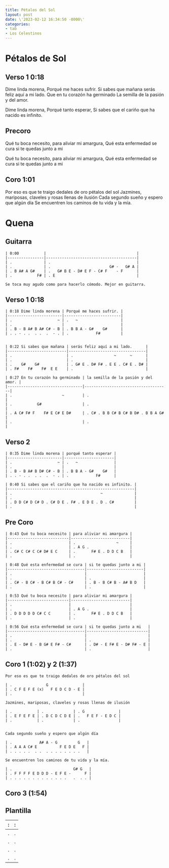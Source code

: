 ```yaml
---
title: Pétalos del Sol
layout: post
date: \'2023-02-12 16:34:50 -0000\'
categories:
- tab
- Los Celestinos
---
```


# Pétalos de Sol

## Verso 1 0:18

Dime linda morena,
Porqué me haces sufrir.
Si sabes que mañana serás feliz aquí a mi lado.
Que en tu corazón ha germinado
La semilla de la pasión y del amor.

Dime linda morena,
Porqué tanto esperar,
Si sabes que el cariño que ha nacido es infinito.

## Precoro

Qué tu boca necesito, para aliviar mi amargura,
Qué esta enfermedad se cura 
si te quedas junto a mi

Qué tu boca necesito, para aliviar mi amargura,
Qué esta enfermedad se cura 
si te quedas junto a mi


## Coro 1:01

Por eso es que te traigo dedales de oro pétalos del sol
Jazmines, mariposas, claveles y rosas llenas de ilusión
Cada segundo sueño y espero que algún día
Se encuentren los caminos de tu vida y la mía.


# Quena

## Guitarra

~~~
| 0:00           |                                        |
|----------------|----------------------------------------|
| .              | .                                      |
| .              | .                          G# -   G# A |
| . B A# A G#    | .   G# B E - D# E F - C# F    - F      |
| .           F# | . E                                    |

Se toca muy agudo como para hacerlo cómodo. Mejor en guitarra.
~~~


## Verso 1 0:18

~~~
| 0:18 Dime linda morena | Porqué me haces sufrir. |
|------------------------|-------------------------|
| .                    ~ | .   ~                   |
| .                      |                         |
| . B - B A# B A# C# - B | . B B A - G#    G#      |
| . . - . .  . .  .  - . | .            F#         |


| 0:22 Si sabes que mañana | serás feliz aquí a mi lado.      |
|--------------------------|----------------------------------|
| .                        | .                  ~      ~      |
| .                        | .                                |
| .    G#    G#            | . G# E . D# F# . E E . C# E . D# |
| . F#    F#    F#  E E    | .                                |

| 0:27 En tu corazón ha germinado | la semilla de la pasión y del amor. |
|---------------------------------|-------------------------------------|
| .                      ~        | .                                   |
| .           G#                  | .                                   |
| . A C# F# F    F# E C# E D#     | . C# . B B C# B C# B D# . B B A G#  |
| .                               | .                                   |
~~~


## Verso 2

~~~
| 0:35 Dime linda morena | porqué tanto esperar |
|------------------------|----------------------|
| .                    ~ | .   ~                |
| .                      |                      |
| . B - B A# B D# C# - B | . B B A - G#    G#   |
| . . - . .  . .  .  - . | .            F#      |

| 0:40 Si sabes que el cariño que ha nacido es infinito. |
|--------------------------------------------------------|
| .                                       ~              |
| .                                                      |
| . D D C# D C# D . C# D E . F# . E D E . D . C#         |
| .                                                      |
~~~

## Pre Coro
~~~
| 0:43 Qué tu boca necesito | para aliviar mi amargura |
|---------------------------|--------------------------|
| .                         | .                  ~     |
| .                         | . A G .                  |
| . C# C C# C C# D# E C     | .       F# E . D D C B   |
| .                         | .                        |

| 0:48 Qué esta enfermedad se cura | si te quedas junto a mi |
|----------------------------------|-------------------------|
| .                                |                         |
| .                                | .                       |
| . C# - B C# - B C# B C# - C#     | . B - B C# B - A# B D   |
| .                                | .                       |

| 0:53 Qué tu boca necesito | para aliviar mi amargura |
|---------------------------|--------------------------|
| .                         |                          |
| .                         | . A G .                  |
| . D D D D D C# C C        | .       F# E . D D C B   |
| .                         | .                        |

| 0:56 Qué esta enfermedad se cura | si te quedas junto a mi   |
|----------------------------------|---------------------------|
| .                                |                           |
| .                                | .                         |
| . E - D# E - B G# E F# - C#      | . D# - E F# E - D# F# - E |
| .                                | .                         |
~~~

## Coro 1 (1:02) y 2 (1:37)

~~~
Por eso es que te traigo dedales de oro pétalos del sol

| .               G               |
| . C F E F E (x)   F E D C D - E |
| .                               |

Jazmines, mariposas, claveles y rosas llenas de ilusión

| .           | .             | . G               |
| . E F E F E | . D C D C D E | .   F E F - E D C |
| .           | .             | .                 |


Cada segundo sueño y espero que algún día

| .            A# A - G         G   |
| . A A A C# E          F E D E   F |
| . . . . .  . .  . . . . . . . .   |

Se encuentren los caminos de tu vida y la mía.

| .                           G# G   |
| . F F F F E D D D - E F E -      F |
| . . . . . . . . . . . . .   .  . . |
~~~


## Coro 3 (1:54)


## Plantilla

| : | : |
|---|---|
| . | . |
| . | . |
| . | . |
| . | . |
